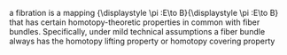 a fibration is a mapping {\displaystyle \pi :E\to B}{\displaystyle \pi :E\to B} that has certain homotopy-theoretic properties in common with fiber bundles. Specifically, under mild technical assumptions a fiber bundle always has the homotopy lifting property or homotopy covering property 